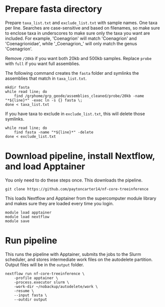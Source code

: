 # Prepare fasta directory

Prepare `taxa_list.txt` and `exclude_list.txt` with sample names. One taxa per line. Searches are case-sensitive and based on filenames, so make sure to enclose taxa in underscores to make sure only the taxa you want are included. For example, 'Coenagrion' will match 'Coenagrion' and 'Coenagrionidae', while '\_Coenagrion\_' will only match the genus 'Coenagrion'.

Remove `/20kb` if you want both 20kb and 500kb samples. Replace `probe` with `full` if you want full assemblies.

The following command creates the `fasta` folder and symlinks the assemblies that match in `taxa_list.txt`.

```
mkdir fasta
while read line; do 
    find /grphome/grp_geode/assemblies_cleaned/probe/20kb -name "*${line}*" -exec ln -s {} fasta \;
done < taxa_list.txt
```

If you have taxa to exclude in `exclude_list.txt`, this will delete those symlinks.

```
while read line; do
    find fasta -name "*${line}*" -delete
done < exclude_list.txt
```

# Download pipeline, install Nextflow, and load Apptainer

You only need to do these steps once. This downloads the pipeline.

```
git clone https://github.com/paytoncarter14/nf-core-treeinference
```

This loads Nextflow and Apptainer from the supercomputer module library and makes sure they are loaded every time you login.

```
module load apptainer
module load nextflow
module save
```

# Run pipeline

This runs the pipeline with Apptainer, submits the jobs to the Slurm scheduler, and stores intermediate work files on the autodelete partition. Output files will be in the `output` folder.

```
nextflow run nf-core-treeinference \
    -profile apptainer \
    -process.executor slurm \
    -work-dir ~/nobackup/autodelete/work \
    -resume \
    --input fasta \
    --outdir output
```
